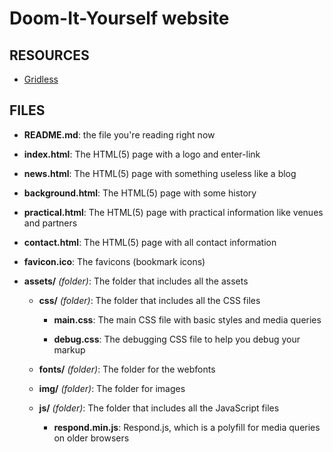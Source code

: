 Doom-It-Yourself website
========================

RESOURCES
---------

- [Gridless](http://thatcoolguy.github.com/gridless-boilerplate/)

FILES
-----

- **README.md**: the file you're reading right now

- **index.html**: The HTML(5) page with a logo and enter-link

- **news.html**: The HTML(5) page with something useless like a blog

- **background.html**: The HTML(5) page with some history

- **practical.html**: The HTML(5) page with practical information like venues and partners

- **contact.html**: The HTML(5) page with all contact information

- **favicon.ico**: The favicons (bookmark icons)

- **assets/** *(folder)*: The folder that includes all the assets

	- **css/** *(folder)*: The folder that includes all the CSS files

		- **main.css**: The main CSS file with basic styles and media queries

		- **debug.css**: The debugging CSS file to help you debug your markup

	- **fonts/** *(folder)*: The folder for the webfonts

	- **img/** *(folder)*: The folder for images

	- **js/** *(folder)*: The folder that includes all the JavaScript files

		- **respond.min.js**: Respond.js, which is a polyfill for media queries on older browsers